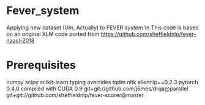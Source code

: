 # Fever_system
Applying new dataset (Um, Actually) to FEVER system \n
This code is based on an original XLM code ported from https://github.com/sheffieldnlp/fever-naacl-2018

# Prerequisites
numpy
scipy
scikit-learn
typing
overrides
tqdm
nltk
allennlp==0.2.3
pytorch 0.4.0 compiled with CUDA 0.9
git+git://github.com/j6mes/drqa@parallel
git+git://github.com/sheffieldnlp/fever-scorer@master

